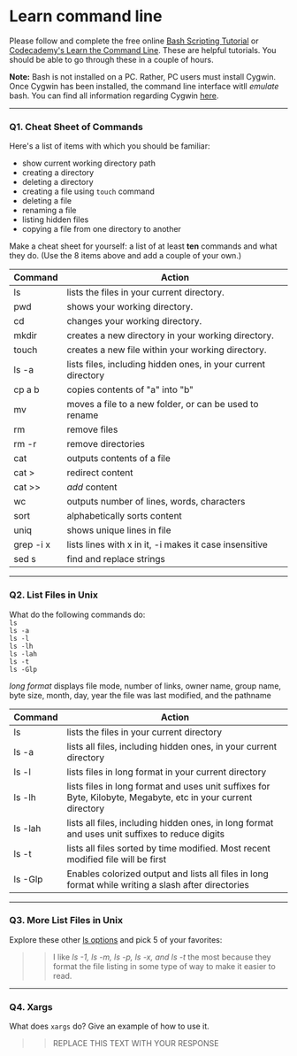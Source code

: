 # Learn command line

Please follow and complete the free online [Bash Scripting Tutorial](https://ryanstutorials.net/bash-scripting-tutorial/) or [Codecademy's Learn the Command Line](https://www.codecademy.com/learn/learn-the-command-line). These are helpful tutorials. You should be able to go through these in a couple of hours.

**Note:** Bash is not installed on a PC. Rather, PC users must install Cygwin. Once Cygwin has been installed, the command line interface witll _emulate_ bash. You can find all information regarding Cygwin [here](https://www.cygwin.com/).

---

### Q1.  Cheat Sheet of Commands  

Here's a list of items with which you should be familiar:  
* show current working directory path
* creating a directory
* deleting a directory
* creating a file using `touch` command
* deleting a file
* renaming a file
* listing hidden files
* copying a file from one directory to another

Make a cheat sheet for yourself: a list of at least **ten** commands and what they do.  (Use the 8 items above and add a couple of your own.)  

> > 
Command | Action
------- | ------
ls | lists the files in your current directory. 
pwd | shows your working directory. 
cd | changes your working directory. 
mkdir | creates a new directory in your working directory. 
touch | creates a new file within your working directory. 
ls -a | lists files, including hidden ones, in your current directory 
cp a b | copies contents of "a" into "b"
mv | moves a file to a new folder, or can be used to rename
rm | remove files
rm -r | remove directories
cat | outputs contents of a file
cat > | redirect content
cat >> | *add* content
wc | outputs number of lines, words, characters
sort | alphabetically sorts content 
uniq | shows unique lines in file
grep -i x | lists lines with x in it, -i makes it case insensitive
sed s | find and replace strings
---

### Q2.  List Files in Unix   

What do the following commands do:  
`ls`  
`ls -a`  
`ls -l`  
`ls -lh`  
`ls -lah`  
`ls -t`  
`ls -Glp`  

> > 
*long format* displays file mode, number of links, owner name, group name, byte size, month, day, year the file was last modified, and the pathname

Command | Action
------- | ------
ls | lists the files in your current directory
ls -a | lists all files, including hidden ones, in your current directory
ls -l | lists files in long format in your current directory
ls -lh | lists files in long format and uses unit suffixes for Byte, Kilobyte, Megabyte, etc in your current directory
ls -lah | lists all files, including hidden ones, in long format and uses unit suffixes to reduce digits
ls -t | lists all files sorted by time modified.  Most recent modified file will be first
ls -Glp | Enables colorized output and lists all files in long format while writing a slash after directories
---

### Q3.  More List Files in Unix  

Explore these other [ls options](http://www.techonthenet.com/unix/basic/ls.php) and pick 5 of your favorites:

> > I like *ls -1, ls -m, ls -p, ls -x, and ls -t* the most because they format the file listing in some type of way to make it easier to read.

---

### Q4.  Xargs   

What does `xargs` do? Give an example of how to use it.

> > REPLACE THIS TEXT WITH YOUR RESPONSE

 

